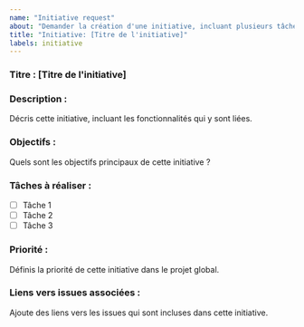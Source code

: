 ```yaml
---
name: "Initiative request"
about: "Demander la création d'une initiative, incluant plusieurs tâches ou fonctionnalités liées"
title: "Initiative: [Titre de l'initiative]"
labels: initiative
---
```


### Titre : [Titre de l'initiative]

### Description :

Décris cette initiative, incluant les fonctionnalités qui y sont liées.

### Objectifs :

Quels sont les objectifs principaux de cette initiative ?

### Tâches à réaliser :

- [ ] Tâche 1
- [ ] Tâche 2
- [ ] Tâche 3

### Priorité :

Définis la priorité de cette initiative dans le projet global.

### Liens vers issues associées :

Ajoute des liens vers les issues qui sont incluses dans cette initiative.

